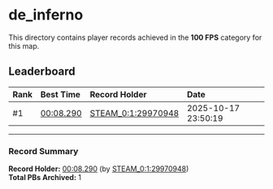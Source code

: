 # de_inferno

This directory contains player records achieved in the **100 FPS** category for this map.

## Leaderboard

| Rank | Best Time | Record Holder | Date                |
| :--- | :-------- | :------------ | :------------------ |
| #1   | [00:08.290](./00008290_STEAM_0_1_29970948_20251017-235019.zip) | [STEAM_0:1:29970948](https://speedrun16.com/profile/STEAM_0:1:29970948)   | 2025-10-17 23:50:19 |

---

### Record Summary
**Record Holder:** [00:08.290](./00008290_STEAM_0_1_29970948_20251017-235019.zip) (by [STEAM_0:1:29970948](https://speedrun16.com/profile/STEAM_0:1:29970948))  
**Total PBs Archived:** 1